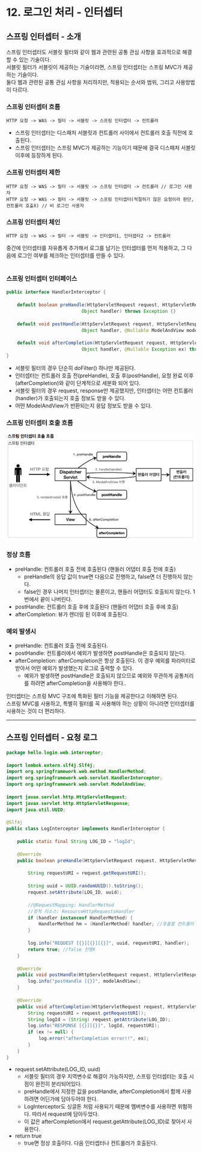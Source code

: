 # 12. 로그인 처리 - 인터셉터

## 스프링 인터셉터 - 소개

스프링 인터셉터도 서블릿 필터와 같이 웹과 관련된 공통 관심 사항을 효과적으로 해결할 수 있는 기술이다.  
서블릿 필터가 서블릿이 제공하는 기술이라면, 스프링 인터셉터는 스프링 MVC가 제공하는 기술이다.  
둘다 웹과 관련된 공통 관심 사항을 처리하지만, 적용되는 순서와 범위, 그리고 사용방법이 다르다.

### 스프링 인터셉터 흐름
```
HTTP 요청 -> WAS -> 필터 -> 서블릿 -> 스프링 인터셉터 -> 컨트롤러
```

- 스프링 인터셉터는 디스패처 서블릿과 컨트롤러 사이에서 컨트롤러 호출 직전에 호출된다.
- 스프링 인터셉터는 스프링 MVC가 제공하는 기능이기 때문에 결국 디스패처 서블릿 이후에 등장하게 된다.

### 스프링 인터셉터 제한
```
HTTP 요청 -> WAS -> 필터 -> 서블릿 -> 스프링 인터셉터 -> 컨트롤러 // 로그인 사용자
HTTP 요청 -> WAS -> 필터 -> 서블릿 -> 스프링 인터셉터(적절하기 않은 요청이라 판단, 컨트롤러 호출X) // 비 로그인 사용자
```

### 스프링 인터셉터 체인
```
HTTP 요청 -> WAS -> 필터 -> 서블릿 -> 인터셉터1, 인터셉터2 -> 컨트롤러
```

중간에 인터셉터를 자유롭게 추가해서 로그를 남기는 인터셉터를 먼저 적용하고, 그 다음에 로그인 여부를 체크하는 인터셉터를 만들 수 있다.

#

### 스프링 인터셉터 인터페이스
```java
public interface HandlerInterceptor {

    default boolean preHandle(HttpServletRequest request, HttpServletResponse response, 
                            Object handler) throws Exception {}

    default void postHandle(HttpServletRequest request, HttpServletResponse response,
                            Object handler, @Nullable ModelAndView modelAndView) throws Exception {}

    default void afterCompletion(HttpServletRequest request, HttpServletResponse response,
                            Object handler, @Nullable Exception ex) throws Exception {}
}
```

- 서블릿 필터의 경우 단순히 doFilter() 하나만 제공된다.
- 인터셉터는 컨트롤러 호출 전(preHandle), 호출 후(postHandle), 요청 완료 이후(afterCompletion)와 같이 단계적으로 세분화 되어 있다.
- 서블릿 필터의 경우 request, response만 제공했지만, 인터셉터는 어떤 컨트롤러(handler)가 호출되는지 호출 정보도 받을 수 있다.
- 어떤 ModelAndView가 반환되는지 응답 정보도 받을 수 있다.

### 스프링 인터셉터 호출 흐름
![](img/login_process_09.PNG)

### 정상 흐름
- preHandle: 컨트롤러 호출 전에 호출된다 (핸들러 어댑터 호출 전에 호출)
    - preHandle의 응답 값이 true면 다음으로 진행하고, false면 더 진행하지 않는다.
    - false인 경우 나머지 인터셉터는 물론이고, 핸들러 어댑터도 호출되지 않는다. 1번에서 끝이 나버린다.
- postHandle: 컨트롤러 호출 후에 호출된다 (핸들러 어댑터 호출 후에 호출)
- afterCompletion: 뷰가 렌더링 된 이후에 호출된다.

### 예외 발생시
- preHandle: 컨트롤러 호출 전에 호출된다.
- postHandle: 컨트롤러에서 예외가 발생하면 postHandle은 호출되지 않는다.
- afterCompletion: afterCompletion은 항상 호출된다. 이 경우 예외를 파라미터로 받아서 어떤 예외가 발생했는지 로그로 출력할 수 있다.
    - 예외가 발생하면 postHandle은 호출되지 않으므로 예외와 무관하게 공통처리를 하려면 afterCompletion을 사용해야 한다..

인터셉터는 스프링 MVC 구조에 특화된 필터 기능을 제공한다고 이해하면 된다.  
스프링 MVC를 사용하고, 특별히 필터를 꼭 사용해야 하는 상황이 아니라면 인터셉터를 사용하는 것이 더 편리하다.

---

## 스프링 인터셉터 - 요청 로그
```java
package hello.login.web.interceptor;

import lombok.extern.slf4j.Slf4j;
import org.springframework.web.method.HandlerMethod;
import org.springframework.web.servlet.HandlerInterceptor;
import org.springframework.web.servlet.ModelAndView;

import javax.servlet.http.HttpServletRequest;
import javax.servlet.http.HttpServletResponse;
import java.util.UUID;

@Slf4j
public class LogInterceptor implements HandlerInterceptor {

    public static final String LOG_ID = "logId";

    @Override
    public boolean preHandle(HttpServletRequest request, HttpServletResponse response, Object handler) throws Exception {

        String requestURI = request.getRequestURI();

        String uuid = UUID.randomUUID().toString();
        request.setAttribute(LOG_ID, uuid);

        //@RequestMapping: HandlerMethod
        //정적 리소스: ResourceHttpRequestsHandler
        if (handler instanceof HandlerMethod) {
            HandlerMethod hm = (HandlerMethod) handler; //호출할 컨트롤러 메서드의 모든 정보가 포함되어 있다.
        }

        log.info("REQUEST [{}][{}][{}]", uuid, requestURI, handler);
        return true; //false 진행X
    }

    @Override
    public void postHandle(HttpServletRequest request, HttpServletResponse response, Object handler, ModelAndView modelAndView) throws Exception {
        log.info("postHandle [{}]", modelAndView);
    }

    @Override
    public void afterCompletion(HttpServletRequest request, HttpServletResponse response, Object handler, Exception ex) throws Exception {
        String requestURI = request.getRequestURI();
        String logId = (String) request.getAttribute(LOG_ID);
        log.info("RESPONSE [{}][{}]", logId, requestURI);
        if (ex != null) {
            log.error("afterCompletion error!!", ex);
        }
    }
}
```

- request.setAttribute(LOG_ID, uuid)
    - 서블릿 필터의 경우 지역변수로 해결이 가능하지만, 스프링 인터셉터는 호출 시점이 완전히 분리되어있다.
    - preHandle에서 지정한 값을 postHandle, afterCompletion에서 함께 사용하려면 어딘가에 담아두어야 한다.
    - LogInterceptor도 싱글톤 처럼 사용되기 때문에 멤버변수를 사용하면 위험하다. 따라서 request에 담아두었다.
    - 이 값은 afterCompletion에서 request.getAttribute(LOG_ID)로 찾아서 사용한다.
- return true
    - true면 정상 호출이다. 다음 인터셉터나 컨트롤러가 호출된다.



